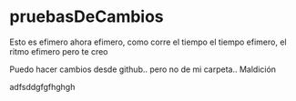 # pruebasDeCambios

Esto es efimero ahora efimero, como corre el tiempo
el tiempo efimero, el ritmo efimero
pero te creo



Puedo hacer cambios desde github.. pero no de mi carpeta.. Maldición


adfsddgfgfhghgh

